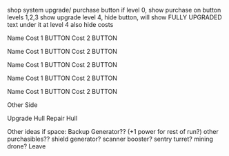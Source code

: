 shop system
upgrade/ purchase button
if level 0, show purchase on button
levels 1,2,3 show upgrade
level 4, hide button, will show FULLY UPGRADED text under it 
at level 4 also hide costs

Name    Cost 1    BUTTON
        Cost 2    BUTTON

Name    Cost 1    BUTTON
        Cost 2    BUTTON

Name    Cost 1    BUTTON
        Cost 2    BUTTON

Name    Cost 1    BUTTON
        Cost 2    BUTTON

Name    Cost 1    BUTTON
        Cost 2    BUTTON

Other Side

Upgrade Hull
Repair Hull

Other ideas if space:
Backup Generator?? (+1 power for rest of run?)
other purchasibles??
  shield generator?
  scanner booster?
  sentry turret?
  mining drone?
Leave